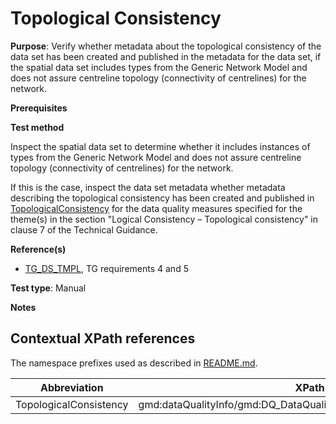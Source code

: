 # Topological Consistency

**Purpose**: Verify whether metadata about the topological consistency of the data set has been created and published in the metadata for the data set, if the spatial data set includes types from the Generic Network Model and does not assure centreline topology (connectivity of centrelines) for the network.

**Prerequisites**

**Test method**

Inspect the spatial data set to determine whether it includes instances of types from the Generic Network Model and does not assure centreline topology (connectivity of centrelines) for the network.

If this is the case, inspect the data set metadata whether metadata describing the topological consistency has been created and published in [TopologicalConsistency](#topo) for the data quality measures specified for the theme(s) in the section "Logical Consistency – Topological consistency" in clause 7 of the Technical Guidance.

**Reference(s)**	 

* [TG_DS_TMPL](http://inspire.ec.europa.eu/id/ats/data/3.0rc3/interoperability-metadata/README#ref_TG_DS_TMPL), TG requirements 4 and 5 

**Test type**: Manual

**Notes**

## Contextual XPath references

The namespace prefixes used as described in [README.md](http://inspire.ec.europa.eu/id/ats/data/3.0rc3/interoperability-metadata/README#namespaces).

Abbreviation                                   |  XPath expression (relative to gmd:MD_Metadata)
-----------------------------------------------| -------------------------------------------------------------------------
TopologicalConsistency <a name="distributionFormat"></a>   | gmd:dataQualityInfo/gmd:DQ_DataQuality/gmd:report/DQ_TopologicalConsistency/result/DQ_QuantitativeResult/value